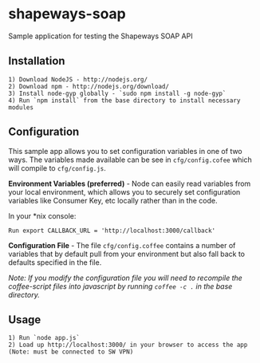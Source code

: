 shapeways-soap
==============

Sample application for testing the Shapeways SOAP API


## Installation

```
1) Download NodeJS - http://nodejs.org/
2) Download npm - http://nodejs.org/download/
3) Install node-gyp globally - `sudo npm install -g node-gyp`
4) Run `npm install` from the base directory to install necessary modules
```

## Configuration

This sample app allows you to set configuration variables in one of two ways. The variables made available can be see in `cfg/config.cofee` which will compile to `cfg/config.js`.

**Environment Variables (preferred)** - Node can easily read variables from your local environment, which allows you to securely set configuration variables like Consumer Key, etc locally rather than in the code.

In your *nix console:
```
Run export CALLBACK_URL = 'http://localhost:3000/callback'
```

**Configuration File** - The file `cfg/config.coffee` contains a number of variables that by default pull from your environment but also fall back to defaults specified in the file.

_Note: If you modify the configuration file you will need to recompile the coffee-script files into javascript by running `coffee -c .` in the base directory._


## Usage

```
1) Run `node app.js`
2) Load up http://localhost:3000/ in your browser to access the app (Note: must be connected to SW VPN)
```
